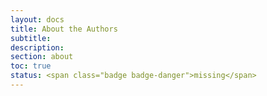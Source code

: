 ```yaml
---
layout: docs
title: About the Authors
subtitle:
description:
section: about
toc: true
status: <span class="badge badge-danger">missing</span>
---
```

